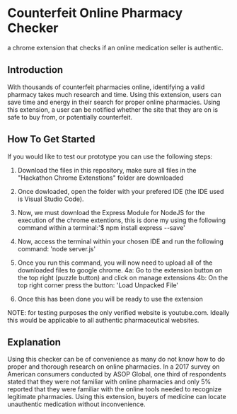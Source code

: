 # Counterfeit Online Pharmacy Checker
a chrome extension that checks if an online medication seller is authentic.

## Introduction
With thousands of counterfeit pharmacies online, identifying a valid pharmacy takes much research and time. Using this extension, users can save time and energy in their search for proper online pharmacies. Using this extension, a user can be notified whether the site that they are on is safe to buy from, or potentially counterfeit. 

## How To Get Started
If you would like to test our prototype you can use the following steps:

1. Download the files in this repository, make sure all files in the "Hackathon Chrome Extenstions" folder are downloaded
2. Once dowloaded, open the folder with your prefered IDE (the IDE used is Visual Studio Code). 
3. Now, we must download the Express Module for NodeJS for the execution of the chrome extentions, this is done my using the following command within a terminal:'$ npm install express --save'
3. Now, access the terminal within your chosen IDE and run the following command: 'node server.js'
4. Once you run this command, you will now need to upload all of the downloaded files to google chrome. 
  4a: Go to the extension button on the top right (puzzle button) and click on manage extensions
  4b: On the top right corner press the button: 'Load Unpacked File'

5. Once this has been done you will be ready to use the extension

NOTE: for testing purposes the only verified website is youtube.com. Ideally this would be applicable to all authentic pharmaceutical websites.

## Explanation
Using this checker can be of convenience as many do not know how to do proper and thorough research on online pharmacies. In a 2017 survey on American consumers conducted by ASOP Global, one third of respondents stated that they were not familiar with online pharmacies and only 5% reported that they were familiar with the online tools needed to recognize legitimate pharmacies. Using this extension, buyers of medicine can locate unauthentic medication without inconvenience.
